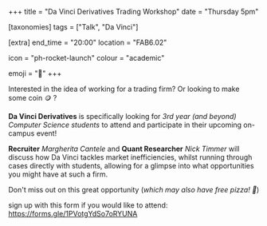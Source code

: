 +++ title = "Da Vinci Derivatives Trading Workshop" date = "Thursday 5pm"

[taxonomies] tags = ["Talk", "Da Vinci"]

[extra] end_time = "20:00" location = "FAB6.02"

icon = "ph-rocket-launch" colour = "academic" 
  
  emoji = "📣" +++

Interested in the idea of working for a trading firm? Or looking to make some coin 🪙 ?

**Da Vinci Derivatives** is specifically looking for *3rd year (and beyond) Computer Science students* to attend and participate in their upcoming on-campus event!

**Recruiter** *Margherita Cantele* and **Quant Researcher** *Nick Timmer* will discuss how Da Vinci tackles market inefficiencies, whilst running through cases directly with students, allowing for a glimpse into what opportunities you might have at such a firm.

Don't miss out on this great opportunity (*which may also have free pizza! 🍕*)

sign up with this form if you would like to attend: https://forms.gle/1PVotgYdSo7oRYUNA 


